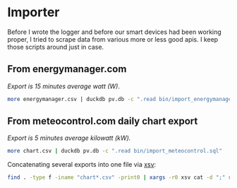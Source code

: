 # Importer

Before I wrote the logger and before our smart devices had been working proper, I tried to scrape data from various more or less good apis.
I keep those scripts around just in case.

## From energymanager.com

_Export is 15 minutes average watt (W)_.

```bash
more energymanager.csv | duckdb pv.db -c ".read bin/import_energymanager.sql"
```

## From meteocontrol.com daily chart export

_Export is 5 minutes average kilowatt (kW)._

```bash
more chart.csv | duckdb pv.db -c ".read bin/import_meteocontrol.sql"
```

Concatenating several exports into one file via [xsv](https://github.com/BurntSushi/xsv):

```bash
find . -type f -iname "chart*.csv" -print0 | xargs -r0 xsv cat -d ";" rows | xsv fmt -t ";" | duckdb pv.db -c ".read bin/import_meteocontrol.sql"
```
